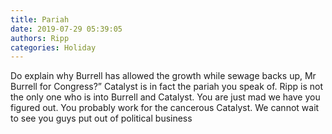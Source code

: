 ```yaml
---
title: Pariah
date: 2019-07-29 05:39:05
authors: Ripp
categories: Holiday
---
```


 Do explain why Burrell has allowed the growth while sewage backs up, Mr Burrell for Congress?”
Catalyst is in fact the pariah you speak of.  Ripp is not the only one who is into Burrell and Catalyst.   You are just mad we have you figured out.   You probably work for the cancerous Catalyst.   We cannot wait to see you guys put out of political business